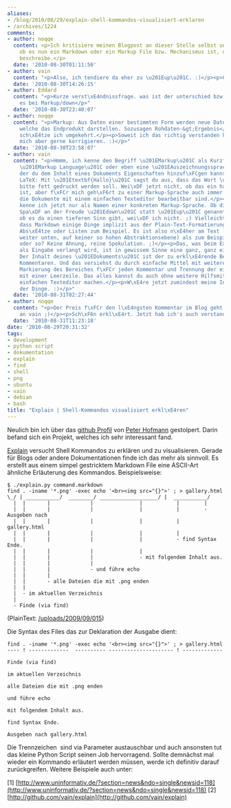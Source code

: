 ```yaml
---
aliases:
- /blog/2010/08/29/explain-shell-kommandos-visualisiert-erklaren
- /archives/1224
comments:
- author: noqqe
  content: <p>Ich kritisiere meinen Blogpost an dieser Stelle selbst und frage mich,
    ob es nun ein Markdown oder ein Markup File bzw. Mechanismus ist, den ich oben
    beschreibe.</p>
  date: '2010-08-30T01:11:50'
- author: vain
  content: "<p>Also, ich tendiere da eher zu \u201Eup\u201C. :)</p><p>Cheers!</p>"
  date: '2010-08-30T14:26:15'
- author: Eddard
  content: "<p>Kurze verst\xE4ndnissfrage. was ist der unterschied bzw. worum geht
    es bei Markup/down</p>"
  date: '2010-08-30T23:40:07'
- author: noqqe
  content: "<p>Markup: Aus Daten einer bestimmten Form werden neue Daten generiert,
    welche das Endprodukt darstellen. Sozusagen Rohdaten-&gt;Ergebnis</p><p>Markdown:
    sch\xE4tze ich umgekehrt.</p><p>Soweit ich das richtig verstanden habe. Lasse
    mich aber gerne korrigieren. :)</p>"
  date: '2010-08-30T23:58:07'
- author: vain
  content: "<p>Hmmm, ich kenne den Begriff \u201EMarkup\u201C als Kurzform f\xFCr
    \u201EMarkup Language\u201C oder eben eine \u201EAuszeichnungssprache\u201C, mit
    der du dem Inhalt eines Dokuments Eigenschaften hinzuf\xFCgen kannst. Also Beispiel
    LaTeX: Mit \u201Etextbf{Hallo}\u201C sagst du aus, dass das Wort \u201EHallo\u201C
    bitte fett gedruckt werden soll. Wei\xDF jetzt nicht, ob das ein hartes Kriterium
    ist, aber f\xFCr mich geh\xF6rt zu einer Markup-Sprache auch immer dazu, dass
    die Dokumente mit einem einfachen Texteditor bearbeitbar sind.</p><p>\u201EMarkdown\u201C
    kenne ich jetzt nur als Namen einer konkreten Markup-Sprache. Ob die das nun aus
    Spa\xDF an der Freude \u201Edown\u201C statt \u201Eup\u201C genannt haben oder
    ob es da einen tieferen Sinn gibt, wei\xDF ich nicht. ;) Vielleicht liegt es daran,
    dass Markdown einige Dinge implizit aus der Plain-Text-Formatierung \xFCbernimmt,
    Abs\xE4tze oder Listen zum Beispiel. Es ist also n\xE4her am Text (\u201Edown\u201C,
    weiter unten, auf keiner so hohen Abstraktionsebene) als zum Beispiel HTML \u2013
    oder so? Keine Ahnung, reine Spekulation. ;)</p><p>Das, was beim Explain-Skript
    als Eingabe verlangt wird, ist in gewissem Sinne eine ganz, ganz einfache Markup-Sprache.
    Der Inhalt deines \u201EDokuments\u201C ist der zu erkl\xE4rende Befehl samt den
    Kommentaren. Und das versiehst du durch einfache Mittel mit weiteren Informationen:
    Markierung des Bereiches f\xFCr jeden Kommentar und Trennung der einzelnen Kommentare
    mit einer Leerzeile. Das alles kannst du auch ohne weitere Hilfsmittel in einem
    einfachen Texteditor machen.</p><p>W\xE4re jetzt zumindest meine Interpretation
    der Dinge. :)</p>"
  date: '2010-08-31T02:27:44'
- author: noqqe
  content: "<p>Der Preis f\xFCr den l\xE4ngsten Kommentar im Blog geht \xFCbrigens
    an vain ;)</p><p>Sch\xF6n erkl\xE4rt. Jetzt hab ich's auch verstanden :)</p>"
  date: '2010-08-31T11:23:18'
date: '2010-08-29T20:31:32'
tags:
- development
- python script
- dokumentation
- explain
- find
- shell
- png
- ubuntu
- vain
- debian
- bash
title: "Explain | Shell-Kommandos visualisiert erkl\xE4ren"
---
```


Neulich bin ich über das [github Profil](http://github.com/vain) von [Peter Hofmann](http://uninformativ.de)
gestolpert. Darin befand sich ein Projekt,
welches ich sehr interessant fand.

[Explain](http://github.com/vain/explain) versucht Shell Kommandos zu
erklären und zu visualisieren. Gerade für Blogs oder andere Dokumentationen
finde ich das mehr als sinnvoll. Es erstellt aus einem simpel gestricktem
Markdown File eine ASCII-Art ähnliche Erläuterung des Kommandos.
Beispielsweise:

```
$ ./explain.py command.markdown
find . -iname '*.png' -exec echo '<br><img src="{}">' ; > gallery.html
\_/ | ___________/  ________/ ___________________/ |  ___________/
  |  |       |             |               |           |        |
  |  |       |             |               |           |        - Ausgeben nach
  |  |       |             |               |           |           gallery.html
  |  |       |             |               |           |
  |  |       |             |               |           - find Syntax Ende.
  |  |       |             |               |
  |  |       |             |               - mit folgendem Inhalt aus.
  |  |       |             |
  |  |       |             - und führe echo
  |  |       |
  |  |       - alle Dateien die mit .png enden
  |  |
  |  - im aktuellen Verzeichnis
  |
  - Finde (via find)
```

(PlainText: [/uploads/2009/09/015](/uploads/2009/09/015))

Die Syntax des Files das zur Deklaration der Ausgabe dient:

```
find . -iname '*.png' -exec echo '<br><img src="{}">' ; > gallery.html
---- ! -------------  ---------- --------------------- ! -------------

Finde (via find)

im aktuellen Verzeichnis

alle Dateien die mit .png enden

und führe echo

mit folgendem Inhalt aus.

find Syntax Ende.

Ausgeben nach gallery.html
```

Die Trennzeichen  sind via Parameter austauschbar und auch ansonsten tut
das kleine Python Script seinen Job hervorragend. Sollte demnächst mal
wieder ein Kommando erläutert werden müssen, werde ich definitiv darauf
zurückgreifen. Weitere Beispiele auch unter:

[1] [http://www.uninformativ.de/?section=news&ndo=single&newsid=118](http://www.uninformativ.de/?section=news&ndo=single&newsid=118)
[2] [http://github.com/vain/explain](http://github.com/vain/explain)
